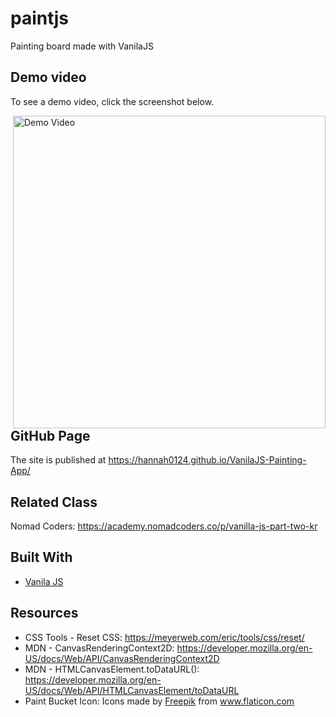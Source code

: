 # paintjs
Painting board made with VanilaJS

## Demo video 
To see a demo video, click the screenshot below.

<a style="float:right" href="http://youtu.be/uFIw_9actAc?hd=1" target="_blank">
  <img alt="Demo Video" src="https://i.ibb.co/3NytBQf/paintJS.png" width="500"/>
</a>

## GitHub Page
The site is published at https://hannah0124.github.io/VanilaJS-Painting-App/

## Related Class
Nomad Coders: https://academy.nomadcoders.co/p/vanilla-js-part-two-kr

## Built With
* [Vanila JS](http://vanilla-js.com/) 

## Resources
* CSS Tools - Reset CSS: https://meyerweb.com/eric/tools/css/reset/
* MDN - CanvasRenderingContext2D: https://developer.mozilla.org/en-US/docs/Web/API/CanvasRenderingContext2D
* MDN - HTMLCanvasElement.toDataURL(): https://developer.mozilla.org/en-US/docs/Web/API/HTMLCanvasElement/toDataURL
* Paint Bucket Icon: Icons made by <a href="https://www.flaticon.com/authors/freepik" title="Freepik">Freepik</a> from <a href="https://www.flaticon.com/" title="Flaticon">www.flaticon.com</a></div>
